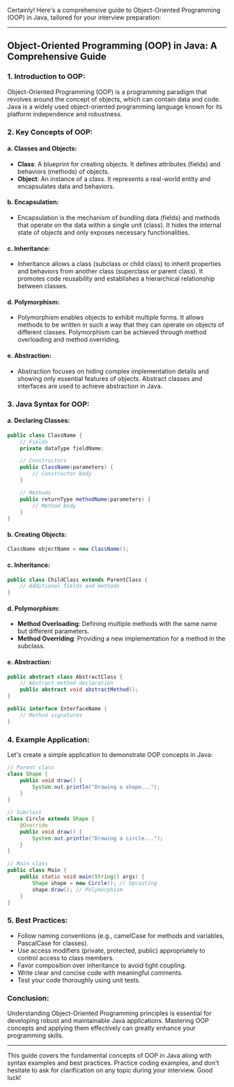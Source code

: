 Certainly! Here's a comprehensive guide to Object-Oriented Programming (OOP) in Java, tailored for your interview preparation:

---

## Object-Oriented Programming (OOP) in Java: A Comprehensive Guide

### 1. Introduction to OOP:

Object-Oriented Programming (OOP) is a programming paradigm that revolves around the concept of objects, which can contain data and code. Java is a widely used object-oriented programming language known for its platform independence and robustness.

### 2. Key Concepts of OOP:

#### a. Classes and Objects:
- **Class**: A blueprint for creating objects. It defines attributes (fields) and behaviors (methods) of objects.
- **Object**: An instance of a class. It represents a real-world entity and encapsulates data and behaviors.

#### b. Encapsulation:
- Encapsulation is the mechanism of bundling data (fields) and methods that operate on the data within a single unit (class). It hides the internal state of objects and only exposes necessary functionalities.

#### c. Inheritance:
- Inheritance allows a class (subclass or child class) to inherit properties and behaviors from another class (superclass or parent class). It promotes code reusability and establishes a hierarchical relationship between classes.

#### d. Polymorphism:
- Polymorphism enables objects to exhibit multiple forms. It allows methods to be written in such a way that they can operate on objects of different classes. Polymorphism can be achieved through method overloading and method overriding.

#### e. Abstraction:
- Abstraction focuses on hiding complex implementation details and showing only essential features of objects. Abstract classes and interfaces are used to achieve abstraction in Java.

### 3. Java Syntax for OOP:

#### a. Declaring Classes:
```java
public class ClassName {
    // Fields
    private dataType fieldName;

    // Constructors
    public ClassName(parameters) {
        // Constructor body
    }

    // Methods
    public returnType methodName(parameters) {
        // Method body
    }
}
```

#### b. Creating Objects:
```java
ClassName objectName = new ClassName();
```

#### c. Inheritance:
```java
public class ChildClass extends ParentClass {
    // Additional fields and methods
}
```

#### d. Polymorphism:
- **Method Overloading**: Defining multiple methods with the same name but different parameters.
- **Method Overriding**: Providing a new implementation for a method in the subclass.

#### e. Abstraction:
```java
public abstract class AbstractClass {
    // Abstract method declaration
    public abstract void abstractMethod();
}

public interface InterfaceName {
    // Method signatures
}
```

### 4. Example Application:

Let's create a simple application to demonstrate OOP concepts in Java:

```java
// Parent class
class Shape {
    public void draw() {
        System.out.println("Drawing a shape...");
    }
}

// Subclass
class Circle extends Shape {
    @Override
    public void draw() {
        System.out.println("Drawing a circle...");
    }
}

// Main class
public class Main {
    public static void main(String[] args) {
        Shape shape = new Circle(); // Upcasting
        shape.draw(); // Polymorphism
    }
}
```

### 5. Best Practices:

- Follow naming conventions (e.g., camelCase for methods and variables, PascalCase for classes).
- Use access modifiers (private, protected, public) appropriately to control access to class members.
- Favor composition over inheritance to avoid tight coupling.
- Write clear and concise code with meaningful comments.
- Test your code thoroughly using unit tests.

### Conclusion:

Understanding Object-Oriented Programming principles is essential for developing robust and maintainable Java applications. Mastering OOP concepts and applying them effectively can greatly enhance your programming skills.

---

This guide covers the fundamental concepts of OOP in Java along with syntax examples and best practices. Practice coding examples, and don't hesitate to ask for clarification on any topic during your interview. Good luck!